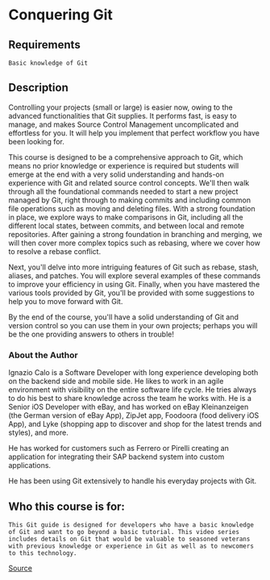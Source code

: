 # Conquering Git

## Requirements

    Basic knowledge of Git

## Description

Controlling your projects (small or large) is easier now, owing to the advanced functionalities that Git supplies. It performs fast, is easy to manage, and makes Source Control Management uncomplicated and effortless for you. It will help  you implement that perfect workflow you have been looking for.

This course is designed to be a comprehensive approach to Git, which means no prior knowledge or experience is required but students will emerge at the end with a very solid understanding and hands-on experience with Git and related source control concepts. We'll then walk through all the foundational commands needed to start a new project managed by Git, right through to making commits and including common file operations such as moving and deleting files. With a strong foundation in place, we explore ways to make comparisons in Git, including all the different local states, between commits, and between local and remote repositories. After gaining a strong foundation in branching and merging, we will then cover more complex topics such as rebasing, where we cover how to resolve a rebase conflict.

Next, you'll delve into more intriguing features of Git such as rebase, stash, aliases, and patches. You will explore several examples of these commands to improve your efficiency in using Git. Finally, when you have mastered the various tools provided by Git, you'll be provided with some suggestions to help you to move forward with Git.

By the end of the course, you'll have a solid understanding of Git and version control so you can use them in your own projects; perhaps you will be the one providing answers to others in trouble!

### About the Author

Ignazio Calo is a Software Developer with long experience developing both on the backend side and mobile side. He likes to work in an agile environment with visibility on the entire software life cycle. He tries always to do his best to share knowledge across the team he works with. He is a Senior iOS Developer with eBay, and has worked on eBay Kleinanzeigen (the German version of eBay App), ZipJet app, Foodoora (food delivery iOS App), and Lyke (shopping app to discover and shop for the latest trends and styles), and more.

He has worked for customers such as Ferrero or Pirelli creating an application for integrating their SAP backend system into custom applications.

He has been using Git extensively to handle his everyday projects with Git.

## Who this course is for:

    This Git guide is designed for developers who have a basic knowledge of Git and want to go beyond a basic tutorial. This video series includes details on Git that would be valuable to seasoned veterans with previous knowledge or experience in Git as well as to newcomers to this technology.

[Source](https://www.udemy.com/course/conquering-git-advanced-training-guide/)
